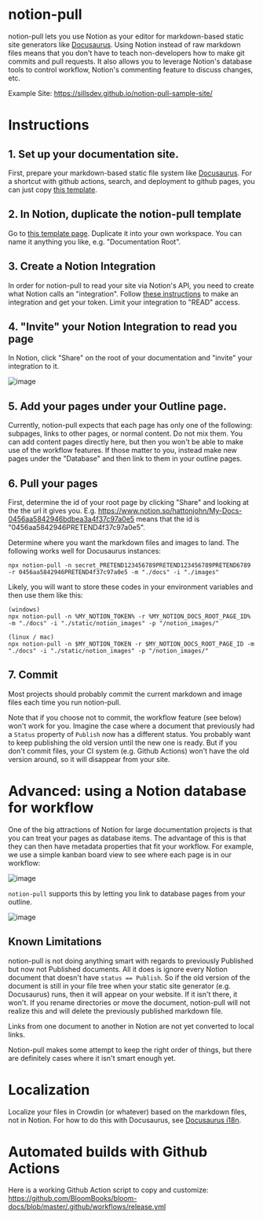 # notion-pull

notion-pull lets you use Notion as your editor for markdown-based static site generators like [Docusaurus](https://docusaurus.io/). Using Notion instead of raw markdown files means that you don't have to teach non-developers how to make git commits and pull requests. It also allows you to leverage Notion's database tools to control workflow, Notion's commenting feature to discuss changes, etc.

Example Site: https://sillsdev.github.io/notion-pull-sample-site/

# Instructions

## 1. Set up your documentation site.

First, prepare your markdown-based static file system like [Docusaurus](https://docusaurus.io/). For a shortcut with github actions, search, and deployment to github pages, you can just copy [this template](https://github.com/sillsdev/notion-pull-sample-site).

## 2. In Notion, duplicate the notion-pull template

Go to [this template page](https://hattonjohn.notion.site/Documentation-Template-Docusaurus-0e998b32da3c47edad0f62a25b49818c). Duplicate it into your own workspace.
You can name it anything you like, e.g. "Documentation Root".

## 3. Create a Notion Integration

In order for notion-pull to read your site via Notion's API, you need to create what Notion calls an "integration". Follow [these instructions](https://developers.notion.com/docs/getting-started) to make an integration and get your token. Limit your integration to "READ" access.

## 4. "Invite" your Notion Integration to read you page

In Notion, click "Share" on the root of your documentation and "invite" your integration to it.

![image](https://user-images.githubusercontent.com/8448/168930238-1dcf46df-a690-4839-bf4c-c63157f104d8.png)

## 5. Add your pages under your Outline page.

Currently, notion-pull expects that each page has only one of the following: subpages, links to other pages, or normal content. Do not mix them. You can add content pages directly here, but then you won't be able to make use of the workflow features. If those matter to you, instead make new pages under the "Database" and then link to them in your outline pages.

## 6. Pull your pages

First, determine the id of your root page by clicking "Share" and looking at the the url it gives you. E.g.
https://www.notion.so/hattonjohn/My-Docs-0456aa5842946bdbea3a4f37c97a0e5
means that the id is "0456aa5842946PRETEND4f37c97a0e5".

Determine where you want the markdown files and images to land. The following works well for Docusaurus instances:

```
npx notion-pull -n secret_PRETEND123456789PRETEND123456789PRETEND6789 -r 0456aa5842946PRETEND4f37c97a0e5 -m "./docs" -i "./images"
```

Likely, you will want to store these codes in your environment variables and then use them like this:

```
(windows)
npx notion-pull -n %MY_NOTION_TOKEN% -r %MY_NOTION_DOCS_ROOT_PAGE_ID% -m "./docs" -i "./static/notion_images" -p "/notion_images/"
```

```
(linux / mac)
npx notion-pull -n $MY_NOTION_TOKEN -r $MY_NOTION_DOCS_ROOT_PAGE_ID -m "./docs" -i "./static/notion_images" -p "/notion_images/"
```

## 7. Commit

Most projects should probably commit the current markdown and image files each time you run notion-pull.

Note that if you choose not to commit, the workflow feature (see below) won't work for you. Imagine the case where a document that previously had a `Status` property of `Publish` now has a different status. You probably want to keep publishing the old version until the new one is ready. But if you don't commit files, your CI system (e.g. Github Actions) won't have the old version around, so it will disappear from your site.

# Advanced: using a Notion database for workflow

One of the big attractions of Notion for large documentation projects is that you can treat your pages as database items. The advantage of this is that they can then have metadata properties that fit your workflow. For example, we use a simple kanban board view to see where each page is in our workflow:

![image](https://user-images.githubusercontent.com/8448/168929745-e6529375-bb1e-47e9-b8a6-7a1467c8900f.png)

`notion-pull` supports this by letting you link to database pages from your outline.

![image](https://user-images.githubusercontent.com/8448/168929668-f83d7c86-75d2-48e9-940c-84c5268a2854.png)

## Known Limitations

notion-pull is not doing anything smart with regards to previously Published but now not Published documents. All it does is ignore every Notion document that doesn't have `status == Publish`. So if the old version of the document is still in your file tree when your static site generator (e.g. Docusaurus) runs, then it will appear on your website. If it isn't there, it won't. If you rename directories or move the document, notion-pull will not realize this and will delete the previously published markdown file.

Links from one document to another in Notion are not yet converted to local links.

Notion-pull makes some attempt to keep the right order of things, but there are definitely cases where it isn't smart enough yet.

# Localization

Localize your files in Crowdin (or whatever) based on the markdown files, not in Notion. For how to do this with Docusaurus, see [Docusaurus i18n](https://docusaurus.io/docs/i18n/crowdin).

# Automated builds with Github Actions

Here is a working Github Action script to copy and customize: https://github.com/BloomBooks/bloom-docs/blob/master/.github/workflows/release.yml

